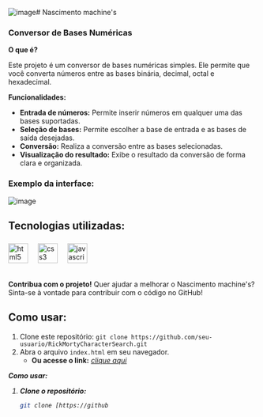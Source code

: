 ![image](https://github.com/user-attachments/assets/67a8ae88-385f-4c05-bdac-2caecb508cea)# Nascimento machine's
### Conversor de Bases Numéricas

**O que é?**

Este projeto é um conversor de bases numéricas simples. Ele permite que você converta números entre as bases binária, decimal, octal e hexadecimal.

**Funcionalidades:**

* **Entrada de números:** Permite inserir números em qualquer uma das bases suportadas.
* **Seleção de bases:** Permite escolher a base de entrada e as bases de saída desejadas.
* **Conversão:** Realiza a conversão entre as bases selecionadas.
* **Visualização do resultado:** Exibe o resultado da conversão de forma clara e organizada.

### Exemplo da interface:
![image](https://github.com/user-attachments/assets/d8020de5-9f8f-4e49-93cf-f461a590386e)


## Tecnologias utilizadas:<br>
###
 
<div align="left">
<img src="https://cdn.jsdelivr.net/gh/devicons/devicon/icons/html5/html5-original.svg" height="40" alt="html5 logo"  />
<img width="12" />
<img src="https://cdn.jsdelivr.net/gh/devicons/devicon/icons/css3/css3-original.svg" height="40" alt="css3 logo"  />
<img width="12" />
<img src="https://cdn.jsdelivr.net/gh/devicons/devicon/icons/javascript/javascript-original.svg" height="40" alt="javascript logo"  />
<img width="12" />
</div>
<br>

**Contribua com o projeto!**
Quer ajudar a melhorar o Nascimento machine's? Sinta-se à vontade para contribuir com o código no GitHub!

## Como usar:
1. Clone este repositório: `git clone https://github.com/seu-usuario/RickMortyCharacterSearch.git`
2. Abra o arquivo `index.html` em seu navegador.
   * **Ou acesse o link:**  <i>[clique aqui](https://rickmortverse.vercel.app/) <br>
   

**Como usar:**

1. **Clone o repositório:**
   ```bash
   git clone [https://github
